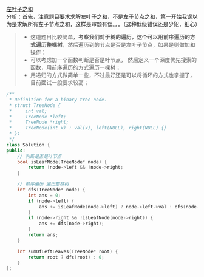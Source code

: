 [左叶子之和](https://leetcode-cn.com/problems/sum-of-left-leaves/)     
分析：首先，注意题目要求求解左叶子之和，不是左子节点之和，第一开始我误以为是求解所有左子节点之和，这样是审题有误。。。（这种低级错误还是少犯，细心）    
> * 这道题目比较简单，**考察我们对于树的遍历，这个可以用前序遍历的方式遍历整棵树**，然后遍历到的节点是否是左叶子节点，如果是则做加和操作；    
> * 可以考虑加一个函数判断是否是叶节点， 然后定义一个深度优先搜索的函数，用前序遍历的方式遍历一棵树；    
> * 用递归的方式做简单一些，不过最好还是可以将循环的方式也掌握了，目前面试一般要求较高；    
```C++
/**
 * Definition for a binary tree node.
 * struct TreeNode {
 *     int val;
 *     TreeNode *left;
 *     TreeNode *right;
 *     TreeNode(int x) : val(x), left(NULL), right(NULL) {}
 * };
 */
class Solution {
public:
    // 判断是否是叶节点
    bool isLeafNode(TreeNode* node) {
        return !node->left && !node->right;
    }

    // 前序遍历 遍历整棵树
    int dfs(TreeNode* node) {
        int ans = 0;
        if (node->left) {
            ans += isLeafNode(node->left) ? node->left->val : dfs(node->left);
        }
        if (node->right && !isLeafNode(node->right)) {
            ans += dfs(node->right);
        }
        return ans;
    }

    int sumOfLeftLeaves(TreeNode* root) {
        return root ? dfs(root) : 0;
    }
};

```
